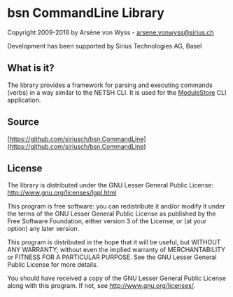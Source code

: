 bsn CommandLine Library
=======================

Copyright 2009-2016 by Arsène von Wyss - arsene.vonwyss@sirius.ch

Development has been supported by Sirius Technologies AG, Basel

What is it?
-----------

The library provides a framework for parsing and executing commands (verbs) in a way similar to the NETSH CLI. It is used for the [ModuleStore](https://github.com/siriusch/bsn.ModuleStore) CLI application.

Source
------

[https://github.com/siriusch/bsn.CommandLine](https://github.com/siriusch/bsn.CommandLine)

License
-------

The library is distributed under the GNU Lesser General Public License:
http://www.gnu.org/licenses/lgpl.html

This program is free software: you can redistribute it and/or modify
it under the terms of the GNU Lesser General Public License as published by
the Free Software Foundation, either version 3 of the License, or
(at your option) any later version.

This program is distributed in the hope that it will be useful,
but WITHOUT ANY WARRANTY; without even the implied warranty of
MERCHANTABILITY or FITNESS FOR A PARTICULAR PURPOSE.  See the
GNU Lesser General Public License for more details.

You should have received a copy of the GNU Lesser General Public License
along with this program.  If not, see <http://www.gnu.org/licenses/>.
